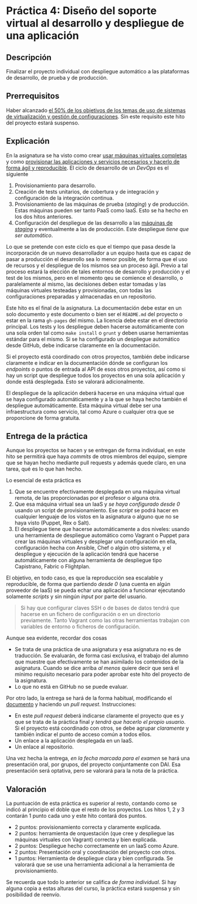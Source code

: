 Práctica 4:  Diseño del soporte virtual al desarrollo y despliegue de una aplicación
=====================================

Descripción
-----------------

Finalizar el proyecto individual con despliegue automático a las plataformas de desarrollo, de prueba y de producción. 

Prerrequisitos
--------------------

Haber alcanzado
[el 50% de los objetivos de los temas de uso de sistemas de virtualización y gestión de configuraciones](../temas/Gestion_de_configuraciones.md). Sin
este requisito este hito del proyecto estará suspenso.  

Explicación
----------------

En la asignatura se ha visto como crear
[usar máquinas virtuales completas](../temas/Uso_de_Sistemas.md) y
como
[provisionar las aplicaciones y servicios necesarios y hacerlo de forma ágil y reproducible](../temas/Gestion_de_configuraciones.md). 
El ciclo de desarrollo de un *DevOps* es el siguiente
1. Provisionamiento para desarrollo.
2. Creación de tests unitarios, de cobertura y de integración y configuración de la integración continua.
2. Provisionamiento de las máquinas de prueba (*staging*) y de
producción. Estas máquinas pueden ser tanto PaaS como IaaS. Esto se ha
hecho en los dos hitos anteriores. 
3. Configuración del despliegue de las desarrollo a las [máquinas de
*staging*](http://en.wikipedia.org/wiki/Staging_site) y eventualmente
a las de producción. Este despliegue *tiene que ser automático*. 

Lo que se pretende con este ciclo es que el tiempo que pasa desde la
incorporación de un nuevo desarrollador a un equipo hasta que es capaz
de pasar a producción el desarrollo sea lo menor posible, de forma que
el uso de recursos y el despliegue de los mismos sea un proceso
ágil. Previo a tal proceso estará la elección de tales entornos de
desarrollo y producción y el test de los mismos, pero en el momento
qeu se comience el desarrollo, o paralelamente al mismo, las
decisiones deben estar tomadas y las máquinas virtuales testeadas y
provisionadas, con todas las configuraciones preparadas y almacenadas
en un repositorio.

Este hito es el final de la asignatura. La documentación debe estar en
un solo documento y este documento o bien ser el `README.md` del
proyecto o estar en la rama `gh-pages` del mismo. La licencia debe
estar en el directorio principal. Los tests y los despliegue deben
hacerse automáticamente con una sola orden tal como `make install` o
`grunt` y deben usarse herramientas estándar para el mismo. Si se ha
configurado un despliegue automático desde GitHub, debe indicarse
claramente en la documentación.

Si el proyecto está coordinado con otros proyectos, también debe
indicarse claramente e indicar en la documentación dónde se configuran
los *endpoints* o puntos de entrada al API de esos otros proyectos,
así como si hay un script que despliegue todos los proyectos en una
sola aplicación y donde está desplegada. Esto se valorará
adicionalmente. 

El despliegue de la aplicación deberá hacerse en una máquina virtual
que se haya configurado automáticamente y a la que se haya hecho
también el despliegue automáticamente. Esta máquina virtual debe ser
una infraestructura como servicio, tal como Azure o cualquier otra que
se proporcione de forma gratuita.


Entrega de la práctica
--------------------------------

Aunque los proyectos se hacen y se entregan de forma individual, en
este hito se permitirá que haya *commits* de otros miembros del
equipo, siempre que se hayan hecho mediante pull requests y además
quede claro, en una tarea, qué es lo que han hecho.

Lo esencial de esta práctica es
1. Que se encuentre efectivamente desplegada en una máquina virtual
   remota, de las proporcionadas por el profesor o alguna otra.
2. Que esa máquina virtual sea un IaaS y *se haya configurado desde 0*
   usando un script de provisionamiento. Ese *script* se podrá hacer
   en cualquier lenguaje de los vistos en la asignatura o alguno que
   no se haya visto (Puppet, Rex o Salt).
3. El despliegue tiene que hacerse automáticamente a dos niveles:
   usando una herramienta de despliegue automático como Vagrant o
   Puppet para crear las máquinas virtuales y desplegar una
   configuración en ella, configuración hecha con Ansible, Chef o
   algún otro sistema, y el despliegue y ejecución de la aplicación
   tendrá que hacerse automáticamente con alguna herramienta de
   despliegue tipo Capistrano, Fabric o Flightplan.

El objetivo, en todo caso, es que la reproducción sea escalable y
reproducible, de forma que partiendo *desde 0* (una cuenta en algún
proveedor de IaaS) se pueda echar una aplicación a funcionar
ejecutando solamente *scripts* y sin ningún *input* por parte del
usuario.

>Si hay que configurar claves SSH o de bases de datos tendrá que
>hacerse en un fichero de configuración o en un directorio
>previamente. Tanto Vagrant como las otras herramientas trabajan con
>variables de entorno o ficheros de configuración.

Aunque sea evidente, recordar dos cosas
* Se trata de una práctica de una asignatura y esa asignatura no es de
  traducción. Se evaluarán, de forma casi exclusiva, el trabajo del
  alumno que muestre que efectivamente se han asimilado los contenidos
  de la asignatura. Cuando se dice arriba *al menos* quiere decir que
  será el mínimo requisito necesario para poder aprobar este hito del
  proyecto de la asignatura. 
* Lo que no está en GitHub no se puede evaluar. 

Por otro lado, la entrega se hará de la forma habitual, modificando el
[documento](https://github.com/JJ/IV-2015-16/blob/master/practicas/final.md)
y haciendo un *pull request*. Instrucciones: 

* En este *pull request* deberá indicarse claramente el proyecto que
  es y que se trata de la práctica final *y tendrá que hacerlo el
  propio usuario*. Si el proyecto está
  coordinado con otros, se debe agrupar *claramente* y también indicar
  el punto de acceso común a todos ellos.  
* Un enlace a la aplicación desplegada en un IaaS.
* Un enlace al repositorio.

Una vez hecha la entrega, *en la fecha marcada para el examen* se hará
una presentación oral, por grupos, del proyecto conjuntamente con
DAI. Esa presentación será optativa, pero se valorará para la nota de
la práctica. 

Valoración
--------------

La puntuación de esta práctica es superior al resto, contando como se
indicó al principio el doble que el resto de los proyectos. Los hitos
1, 2 y 3 contarán 1 punto cada uno y este hito contará dos puntos. 

* 2 puntos: provisionamiento correcta y claramente explicada.
* 2 puntos: herramienta de orquestación (que cree y despliegue las
  máquinas virtuales con Vagrant) correcta y bien explicada.
* 2 puntos: Despliegue hecho correctamente en un IaaS como Azure.
* 2 puntos: Presentación oral y coordinación del proyecto con otros.
* 1 puntos: Herramienta de despliegue clara y bien configurada. Se
  valorará que se use una herramienta adicional a la herramienta de
  provisionamiento. 
  
Se recuerda que todo lo anterior se califica *de forma individual*. Si
hay alguna copia a estas alturas del curso, la práctica estará
suspensa y sin posibilidad de reenvío.
